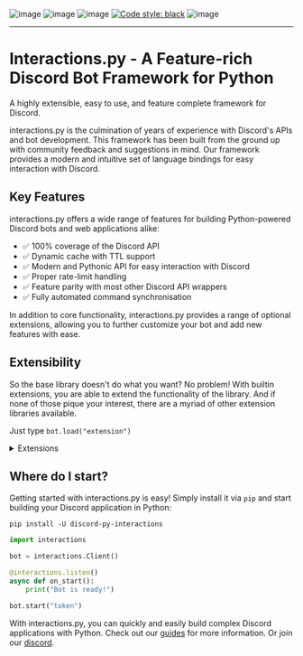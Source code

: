 ![image](https://img.shields.io/pypi/dm/discord-py-slash-command.svg)
![image](https://img.shields.io/pypi/pyversions/discord-py-interactions.svg)
![image](https://img.shields.io/pypi/v/discord-py-interactions.svg)
[![Code style: black](https://img.shields.io/badge/code%20style-black-000000.svg)](https://github.com/psf/black)
![image](https://discord.com/api/guilds/789032594456576001/embed.png)

------------------------------------------------------------------------

# Interactions.py - A Feature-rich Discord Bot Framework for Python

A highly extensible, easy to use, and feature complete framework for Discord.

interactions.py is the culmination of years of experience with Discord's APIs and bot development. This framework has been built from the ground up with community feedback and suggestions in mind. Our framework provides a modern and intuitive set of language bindings for easy interaction with Discord.

## Key Features
interactions.py offers a wide range of features for building Python-powered Discord bots and web applications alike:
- ✅ 100% coverage of the Discord API
- ✅ Dynamic cache with TTL support
- ✅ Modern and Pythonic API for easy interaction with Discord
- ✅ Proper rate-limit handling
- ✅ Feature parity with most other Discord API wrappers
- ✅ Fully automated command synchronisation

In addition to core functionality, interactions.py provides a range of optional extensions, allowing you to further customize your bot and add new features with ease.

## Extensibility

So the base library doesn't do what you want? No problem! With builtin extensions, you are able to extend the functionality of the library. And if none of those pique your interest, there are a myriad of other extension libraries available.

Just type `bot.load("extension")`

<details>
    <summary>Extensions</summary>

   ### Prefixed Commands

   Prefixed commands, message commands, or legacy commands.
   Whatever you want to call them, by default the `interactions.py` library will not handle these. But rest assured this extension will get you going

  - ✅ Automatic command registration
  - ✅ Annotation support

  ### Debug Ext

  A fully featured debug and utilities suite to help you get your bots made

  ### Jurigged

  A hot reloading extension allowing you to automagically update your bot without reboots

  ### Sentry

  Integrates Sentry.io error tracking into your bot with a single line

</details>

## Where do I start?

Getting started with interactions.py is easy! Simply install it via `pip` and start building your Discord application in Python:

`pip install -U discord-py-interactions`
```python
import interactions

bot = interactions.Client()

@interactions.listen()
async def on_start():
    print("Bot is ready!")

bot.start("token")
```

With interactions.py, you can quickly and easily build complex Discord applications with Python. Check out our [guides](https://interactions-py.github.io/interactions.py/Guides/01%20Getting%20Started) for more information. Or join our [discord](https://discord.gg/interactions).
